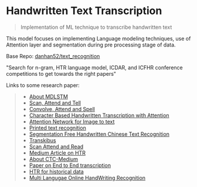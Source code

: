 # Handwritten Text Transcription

> Implementation of ML technique to transcribe handwritten text

This model focuses on implementing Language modeling techniques, use of Attention layer and segmentation during pre processing stage of data.

Base Repo: [danhan52/text_recognition](https://github.com/danhan52/text_recognition)

"Search for n-gram, HTR language model, ICDAR, and ICFHR conference competitions to get towards the right papers"

Links to some research paper:
> - [About MDLSTM](https://arxiv.org/pdf/0705.2011.pdf)
> - [Scan, Attend and Tell](http://www.tbluche.com/files/icdar17_sar.pdf)
> - [Convolve, Attend and Spell](http://www.cvc.uab.es/~marcal/pdfs/GCPR18.pdf)
> - [Character Based Handwritten Transcription with Attention](http://jasonvpoulos.com/papers/attn-networks.pdf)
> - [Attention Network for Image to text](http://www.tbluche.com/files/icdar17_sar.pdf)
> - [Printed text recognition](https://ieeexplore.ieee.org/document/8313738)
> - [Segmentation Free Handwritten Chinese Text Recognition](https://ieeexplore-ieee-org.ezp3.lib.umn.edu/stamp/stamp.jsp?tp=&arnumber=7333746&tag=1)
> - [Transkibus](https://ieeexplore.ieee.org/abstract/document/8270253)
> - [Scan Attend and Read](http://www.tbluche.com/scan_attend_read.html)
> - [Medium Article on HTR](https://towardsdatascience.com/build-a-handwritten-text-recognition-system-using-tensorflow-2326a3487cd5)
> - [About CTC-Medium](https://towardsdatascience.com/intuitively-understanding-connectionist-temporal-classification-3797e43a86c)
> - [Paper on End to End transcription](https://arxiv.org/abs/1604.08352)
> - [HTR for historical data](https://repositum.tuwien.ac.at/obvutwhs/download/pdf/2874742?originalFilename=true)
> - [Multi Langugae Online HandWriting Recognition](https://ieeexplore.ieee.org/stamp/stamp.jsp?tp=&arnumber=7478642)


